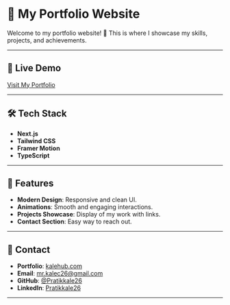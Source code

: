 # 🌟 My Portfolio Website

Welcome to my portfolio website! 🚀 This is where I showcase my skills, projects, and achievements.  

---

## 🔗 Live Demo

[Visit My Portfolio](https://kalehub.com)  

---

## 🛠️ Tech Stack

- **Next.js**
- **Tailwind CSS**
- **Framer Motion**
- **TypeScript**

---

## 📸 Features

- **Modern Design**: Responsive and clean UI.
- **Animations**: Smooth and engaging interactions.
- **Projects Showcase**: Display of my work with links.
- **Contact Section**: Easy way to reach out.

---

## 📧 Contact

- **Portfolio**: [kalehub.com](https://kalehub.com)  
- **Email**: mr.kalec26@gmail.com  
- **GitHub**: [@Pratikkale26](https://github.com/Pratikkale26)  
- **LinkedIn**: [Pratikkale26](https://linkedin.com/in/pratikkale26)  

---
